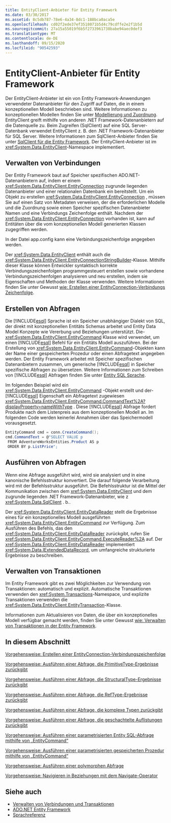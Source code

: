 ```yaml
---
title: EntityClient-Anbieter für Entity Framework
ms.date: 03/30/2017
ms.assetid: 8c5db787-78e6-4a34-8dc1-188bca0aca5e
ms.openlocfilehash: cd02f2ede37ef3518071b5d4c79cdffe2e2f1b5d
ms.sourcegitcommit: 27a15a55019f6b5f2733961738babe94aec0def3
ms.translationtype: MT
ms.contentlocale: de-DE
ms.lasthandoff: 09/15/2020
ms.locfileid: "90542593"
---
```

# <a name="entityclient-provider-for-the-entity-framework"></a>EntityClient-Anbieter für Entity Framework
Der EntityClient-Anbieter ist ein von Entity Framework-Anwendungen verwendeter Datenanbieter für den Zugriff auf Daten, die in einem konzeptionellen Modell beschrieben sind. Weitere Informationen zu konzeptionellen Modellen finden Sie unter [Modellierung und Zuordnung](modeling-and-mapping.md). EntityClient greift mithilfe von anderen .NET Framework-Datenanbietern auf die Datenquelle zu. Beim Zugreifen (SqlClient) auf eine SQL Server-Datenbank verwendet EntityClient z. B. den .NET Framework-Datenanbieter für SQL Server. Weitere Informationen zum SqlClient-Anbieter finden Sie unter [SqlClient für die Entity Framework](sqlclient-for-the-entity-framework.md). Der EntityClient-Anbieter ist im <xref:System.Data.EntityClient>-Namespace implementiert.  
  
## <a name="managing-connections"></a>Verwalten von Verbindungen  
 Der Entity Framework baut auf Speicher spezifischen ADO.NET-Datenanbietern auf, indem er einem <xref:System.Data.EntityClient.EntityConnection> zugrunde liegenden Datenanbieter und einer relationalen Datenbank ein bereitstellt. Um ein Objekt zu erstellen <xref:System.Data.EntityClient.EntityConnection> , müssen Sie auf einen Satz von Metadaten verweisen, der die erforderlichen Modelle und die Zuordnung sowie einen Speicher spezifischen Datenanbieter Namen und eine Verbindungs Zeichenfolge enthält. Nachdem der <xref:System.Data.EntityClient.EntityConnection> vorhanden ist, kann auf Entitäten über die vom konzeptionellen Modell generierten Klassen zugegriffen werden.  
  
 In der Datei app.config kann eine Verbindungszeichenfolge angegeben werden.  
  
 Der <xref:System.Data.EntityClient> enthält auch die <xref:System.Data.EntityClient.EntityConnectionStringBuilder>-Klasse. Mithilfe dieser Klasse können Entwickler syntaktisch korrekte Verbindungszeichenfolgen programmgesteuert erstellen sowie vorhandene Verbindungszeichenfolgen analysieren und neu erstellen, indem sie Eigenschaften und Methoden der Klasse verwenden. Weitere Informationen finden Sie unter Gewusst [wie: Erstellen einer EntityConnection-Verbindungs Zeichenfolge](how-to-build-an-entityconnection-connection-string.md).  
  
## <a name="creating-queries"></a>Erstellen von Abfragen  
 Die [!INCLUDE[esql](../../../../../includes/esql-md.md)] Sprache ist ein Speicher unabhängiger Dialekt von SQL, der direkt mit konzeptionellen Entitäts Schemas arbeitet und Entity Data Model Konzepte wie Vererbung und Beziehungen unterstützt. Die- <xref:System.Data.EntityClient.EntityCommand> Klasse wird verwendet, um einen [!INCLUDE[esql](../../../../../includes/esql-md.md)] Befehl für ein Entitäts Modell auszuführen. Bei der Erstellung von <xref:System.Data.EntityClient.EntityCommand>-Objekten kann der Name einer gespeicherten Prozedur oder einen Abfragetext angegeben werden. Der Entity Framework arbeitet mit Speicher spezifischen Datenanbietern zusammen, um generische [!INCLUDE[esql](../../../../../includes/esql-md.md)] in Speicher spezifische Abfragen zu übersetzen. Weitere Informationen zum Schreiben von [!INCLUDE[esql](../../../../../includes/esql-md.md)] Abfragen finden Sie unter [Entity SQL Sprache](./language-reference/entity-sql-language.md).  
  
 Im folgenden Beispiel wird ein <xref:System.Data.EntityClient.EntityCommand> -Objekt erstellt und der- [!INCLUDE[esql](../../../../../includes/esql-md.md)] Eigenschaft ein Abfragetext zugewiesen <xref:System.Data.EntityClient.EntityCommand.CommandText%2A?displayProperty=nameWithType> . Diese [!INCLUDE[esql](../../../../../includes/esql-md.md)] Abfrage fordert Produkte nach dem Listenpreis aus dem konzeptionellen Modell an. Im folgenden Code werden keinerlei Annahmen über das Speichermodell vorausgesetzt.  
  
 ```csharp
EntityCommand cmd = conn.CreateCommand();
cmd.CommandText = @"SELECT VALUE p
  FROM AdventureWorksEntities.Product AS p
  ORDER BY p.ListPrice";
```
  
## <a name="executing-queries"></a>Ausführen von Abfragen  
 Wenn eine Abfrage ausgeführt wird, wird sie analysiert und in eine kanonische Befehlsstruktur konvertiert. Die darauf folgende Verarbeitung wird mit der Befehlsstruktur ausgeführt. Die Befehlsstruktur ist die Mittel der Kommunikation zwischen dem <xref:System.Data.EntityClient> und dem zugrunde liegenden .NET Framework-Datenanbieter, wie z <xref:System.Data.SqlClient> . b..  
  
 Der <xref:System.Data.EntityClient.EntityDataReader> stellt die Ergebnisse eines für ein konzeptionelles Modell ausgeführten <xref:System.Data.EntityClient.EntityCommand> zur Verfügung. Zum Ausführen des Befehls, das den <xref:System.Data.EntityClient.EntityDataReader> zurückgibt, rufen Sie <xref:System.Data.EntityClient.EntityCommand.ExecuteReader%2A> auf. Der <xref:System.Data.EntityClient.EntityDataReader> implementiert <xref:System.Data.IExtendedDataRecord>, um umfangreiche strukturierte Ergebnisse zu beschreiben.  
  
## <a name="managing-transactions"></a>Verwalten von Transaktionen  
 Im Entity Framework gibt es zwei Möglichkeiten zur Verwendung von Transaktionen: automatisch und explizit. Automatische Transaktionen verwenden den <xref:System.Transactions>-Namespace, und explizite Transaktionen verwenden die <xref:System.Data.EntityClient.EntityTransaction>-Klasse.  
  
 Informationen zum Aktualisieren von Daten, die über ein konzeptionelles Modell verfügbar gemacht werden, finden Sie unter Gewusst [wie: Verwalten von Transaktionen in der Entity Framework](/previous-versions/dotnet/netframework-4.0/bb738523(v=vs.100)).  
  
## <a name="in-this-section"></a>In diesem Abschnitt  
 [Vorgehensweise: Erstellen einer EntityConnection-Verbindungszeichenfolge](how-to-build-an-entityconnection-connection-string.md)  
  
 [Vorgehensweise: Ausführen einer Abfrage, die PrimitiveType-Ergebnisse zurückgibt](how-to-execute-a-query-that-returns-primitivetype-results.md)  
  
 [Vorgehensweise: Ausführen einer Abfrage, die StructuralType-Ergebnisse zurückgibt](how-to-execute-a-query-that-returns-structuraltype-results.md)  
  
 [Vorgehensweise: Ausführen einer Abfrage, die RefType-Ergebnisse zurückgibt](how-to-execute-a-query-that-returns-reftype-results.md)  
  
 [Vorgehensweise: Ausführen einer Abfrage, die komplexe Typen zurückgibt](how-to-execute-a-query-that-returns-complex-types.md)  
  
 [Vorgehensweise: Ausführen einer Abfrage, die geschachtelte Auflistungen zurückgibt](how-to-execute-a-query-that-returns-nested-collections.md)  
  
 [Vorgehensweise: Ausführen einer parametrisierten Entity SQL-Abfrage mithilfe von „EntityCommand“](how-to-execute-a-parameterized-entity-sql-query-using-entitycommand.md)  
  
 [Vorgehensweise: Ausführen einer parametrisierten gespeicherten Prozedur mithilfe von „EntityCommand“](how-to-execute-a-parameterized-stored-procedure-using-entitycommand.md)  
  
 [Vorgehensweise: Ausführen einer polymorphen Abfrage](how-to-execute-a-polymorphic-query.md)  
  
 [Vorgehensweise: Navigieren in Beziehungen mit dem Navigate-Operator](how-to-navigate-relationships-with-the-navigate-operator.md)  
  
## <a name="see-also"></a>Siehe auch

- [Verwalten von Verbindungen und Transaktionen](/previous-versions/dotnet/netframework-4.0/bb896325(v=vs.100))
- [ADO.NET Entity Framework](index.md)
- [Sprachreferenz](./language-reference/index.md)
